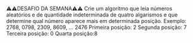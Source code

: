 ⚠️⚠️DESAFIO DA SEMANA⚠️⚠️
Crie um algoritmo que leia números aleatórios e de quantidade indeterminada de quatro algarismos e que determine qual número aparece mais em determinada posição.
Exemplo: 2768, 0798, 2309, 8609, ... 2476
Primeira posição: 2
Segunda posição: 7
Terceira posição: 0
Quarta posição:8